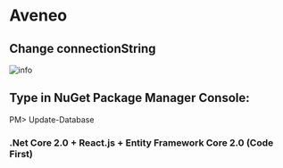 # Aveneo

## Change connectionString
![info](https://user-images.githubusercontent.com/11798406/32514100-4522365e-c3fc-11e7-8b57-122d9bcdadd8.png)

## Type in NuGet Package Manager Console:
PM> Update-Database

### .Net Core 2.0 + React.js + Entity Framework Core 2.0 (Code First)
